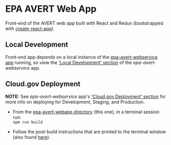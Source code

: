 # EPA AVERT Web App

Front-end of the AVERT web app built with React and Redux (bootstrapped with [create-react-app](https://github.com/facebook/create-react-app)).

## Local Development

Front-end app depends on a local instance of the [epa-avert-webservice app](/epa-avert-webservice) running, so view the ['Local Development' section](/epa-avert-webservice#local-development) of the _epa-avert-webservice_ app.

## Cloud.gov Deployment

**NOTE:** See _epa-avert-webservice_ app's ['Cloud.gov Deployment' section](/epa-avert-webservice#cloudgov-deployment) for more info on deploying for Development, Staging, and Production.

* From the [epa-avert-webapp directory](/epa-avert-webapp) (this one), in a terminal session run:  
  `npm run build`

* Follow the post-build instructions that are printed to the terminal window (also found [here](/epa-avert-webapp/post-build-instructions.txt)).
